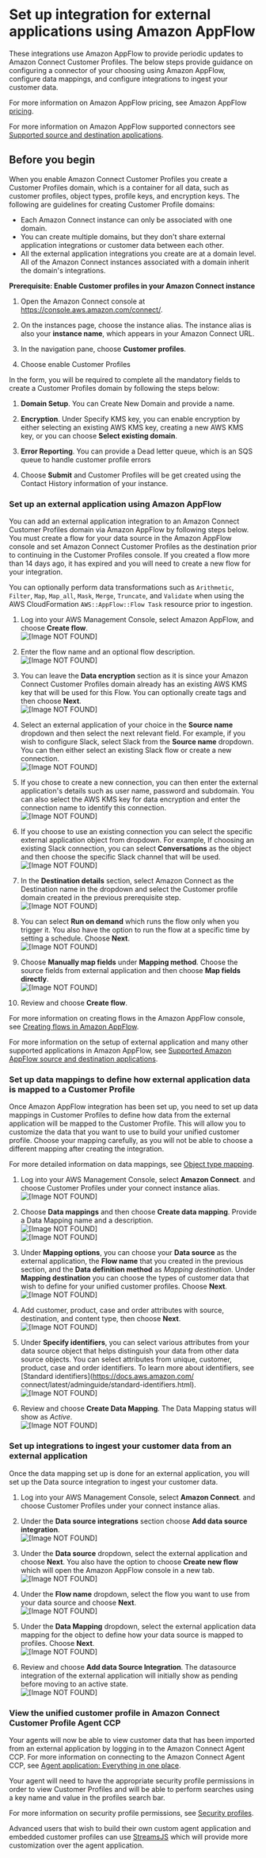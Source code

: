 # Set up integration for external applications using Amazon AppFlow<a name="integrate-external-applications-appflow"></a>

These integrations use Amazon AppFlow to provide periodic updates to Amazon Connect Customer Profiles\. The below steps provide guidance on configuring a connector of your choosing using Amazon AppFlow, configure data mappings, and configure integrations to ingest your customer data\.

For more information on Amazon AppFlow pricing, see Amazon AppFlow [pricing](http://aws.amazon.com/appflow/pricing/)\.

For more information on Amazon AppFlow supported connectors see [Supported source and destination applications](https://docs.aws.amazon.com/appflow/latest/userguide/app-specific.html)\.

## Before you begin<a name="integrate-ea-appflow-pre-req"></a>

When you enable Amazon Connect Customer Profiles you create a Customer Profiles domain, which is a container for all data, such as customer profiles, object types, profile keys, and encryption keys\. The following are guidelines for creating Customer Profile domains:
+ Each Amazon Connect instance can only be associated with one domain\.
+ You can create multiple domains, but they don't share external application integrations or customer data between each other\.
+ All the external application integrations you create are at a domain level\. All of the Amazon Connect instances associated with a domain inherit the domain's integrations\.

**Prerequisite: Enable Customer profiles in your Amazon Connect instance**

1. Open the Amazon Connect console at [https://console\.aws\.amazon\.com/connect/](https://console.aws.amazon.com/connect/)\.

1. On the instances page, choose the instance alias\. The instance alias is also your **instance name**, which appears in your Amazon Connect URL\.

1. In the navigation pane, choose **Customer profiles**\.

1. Choose enable Customer Profiles

In the form, you will be required to complete all the mandatory fields to create a Customer Profiles domain by following the steps below:

1. **Domain Setup**\. You can Create New Domain and provide a name\.

1. **Encryption**\. Under Specify KMS key, you can enable encryption by either selecting an existing AWS KMS key, creating a new AWS KMS key, or you can choose **Select existing domain**\.

1. **Error Reporting**\. You can provide a Dead letter queue, which is an SQS queue to handle customer profile errors

1. Choose **Submit** and Customer Profiles will be get created using the Contact History information of your instance\.

### Set up an external application using Amazon AppFlow<a name="integrate-ea-appflow-data-source"></a>

You can add an external application integration to an Amazon Connect Customer Profiles domain via Amazon AppFlow by following steps below\. You must create a flow for your data source in the Amazon AppFlow console and set Amazon Connect Customer Profiles as the destination prior to continuing in the Customer Profiles console\. If you created a flow more than 14 days ago, it has expired and you will need to create a new flow for your integration\.

You can optionally perform data transformations such as `Arithmetic`, `Filter`, `Map`, `Map_all`, `Mask`, `Merge`, `Truncate`, and `Validate` when using the AWS CloudFormation `AWS::AppFlow::Flow Task` resource prior to ingestion\.

1. Log into your AWS Management Console, select Amazon AppFlow, and choose **Create flow**\.  
![\[Image NOT FOUND\]](http://docs.aws.amazon.com/connect/latest/adminguide/images/customer-profiles-ea-create-flow-step1.png)

1. Enter the flow name and an optional flow description\.  
![\[Image NOT FOUND\]](http://docs.aws.amazon.com/connect/latest/adminguide/images/customer-profiles-ea-create-flow-step2.png)

1. You can leave the **Data encryption** section as it is since your Amazon Connect Customer Profiles domain already has an existing AWS KMS key that will be used for this Flow\. You can optionally create tags and then choose **Next**\.  
![\[Image NOT FOUND\]](http://docs.aws.amazon.com/connect/latest/adminguide/images/customer-profiles-ea-create-flow-step3.png)

1. Select an external application of your choice in the **Source name** dropdown and then select the next relevant field\. For example, if you wish to configure Slack, select Slack from the **Source name** dropdown\. You can then either select an existing Slack flow or create a new connection\.  
![\[Image NOT FOUND\]](http://docs.aws.amazon.com/connect/latest/adminguide/images/customer-profiles-ea-create-flow-step4.png)

1. If you chose to create a new connection, you can then enter the external application's details such as user name, password and subdomain\. You can also select the AWS KMS key for data encryption and enter the connection name to identify this connection\.  
![\[Image NOT FOUND\]](http://docs.aws.amazon.com/connect/latest/adminguide/images/customer-profiles-ea-create-flow-step5.png)

1. If you choose to use an existing connection you can select the specific external application object from dropdown\. For example, If choosing an existing Slack connection, you can select **Conversations** as the object and then choose the specific Slack channel that will be used\.  
![\[Image NOT FOUND\]](http://docs.aws.amazon.com/connect/latest/adminguide/images/customer-profiles-ea-create-flow-step6.png)

1. In the **Destination details** section, select Amazon Connect as the Destination name in the dropdown and select the Customer profile domain created in the previous prerequisite step\.  
![\[Image NOT FOUND\]](http://docs.aws.amazon.com/connect/latest/adminguide/images/customer-profiles-ea-create-flow-step7.png)

1. You can select **Run on demand** which runs the flow only when you trigger it\. You also have the option to run the flow at a specific time by setting a schedule\. Choose **Next**\.  
![\[Image NOT FOUND\]](http://docs.aws.amazon.com/connect/latest/adminguide/images/customer-profiles-ea-create-flow-step8.png)

1. Choose **Manually map fields** under **Mapping method**\. Choose the source fields from external application and then choose **Map fields directly**\.   
![\[Image NOT FOUND\]](http://docs.aws.amazon.com/connect/latest/adminguide/images/customer-profiles-ea-create-flow-step9.png)

1. Review and choose **Create flow**\.

For more information on creating flows in the Amazon AppFlow console, see [Creating flows in Amazon AppFlow](https://docs.aws.amazon.com/appflow/latest/userguide/create-flow.html)\.

For more information on the setup of external application and many other supported applications in Amazon AppFlow, see [Supported Amazon AppFlow source and destination applications](https://docs.aws.amazon.com/appflow/latest/userguide/app-specific.html)\.

### Set up data mappings to define how external application data is mapped to a Customer Profile<a name="integrate-ea-appflow-mappings"></a>

Once Amazon AppFlow integration has been set up, you need to set up data mappings in Customer Profiles to define how data from the external application will be mapped to the Customer Profile\. This will allow you to customize the data that you want to use to build your unified customer profile\. Choose your mapping carefully, as you will not be able to choose a different mapping after creating the integration\.

For more detailed information on data mappings, see [Object type mapping](https://docs.aws.amazon.com/connect/latest/adminguide/customer-profiles-object-type-mapping.html)\.

1. Log into your AWS Management Console, select **Amazon Connect**\. and choose Customer Profiles under your connect instance alias\.  
![\[Image NOT FOUND\]](http://docs.aws.amazon.com/connect/latest/adminguide/images/customer-profiles-ea-mapping-step1.png)

1. Choose **Data mappings** and then choose **Create data mapping**\. Provide a Data Mapping name and a description\.  
![\[Image NOT FOUND\]](http://docs.aws.amazon.com/connect/latest/adminguide/images/customer-profiles-ea-mapping-step2.png)  
![\[Image NOT FOUND\]](http://docs.aws.amazon.com/connect/latest/adminguide/images/customer-profiles-ea-mapping-step2_2.png)

1. Under **Mapping options**, you can choose your **Data source** as the external application, the **Flow name** that you created in the previous section, and the **Data definition method** as *Mapping destination*\. Under **Mapping destination** you can choose the types of customer data that wish to define for your unified customer profiles\. Choose **Next**\.  
![\[Image NOT FOUND\]](http://docs.aws.amazon.com/connect/latest/adminguide/images/customer-profiles-ea-mapping-step3.png)

1. Add customer, product, case and order attributes with source, destination, and content type, then choose **Next**\.  
![\[Image NOT FOUND\]](http://docs.aws.amazon.com/connect/latest/adminguide/images/customer-profiles-ea-mapping-step4.png)

1. Under **Specify identifiers**, you can select various attributes from your data source object that helps distinguish your data from other data source objects\. You can select attributes from unique, customer, product, case and order identifiers\. To learn more about identifiers, see [Standard identifiers](https://docs.aws.amazon.com/                                     connect/latest/adminguide/standard-identifiers.html)\.  
![\[Image NOT FOUND\]](http://docs.aws.amazon.com/connect/latest/adminguide/images/customer-profiles-ea-mapping-step5.png)

1. Review and choose **Create Data Mapping**\. The Data Mapping status will show as *Active*\.  
![\[Image NOT FOUND\]](http://docs.aws.amazon.com/connect/latest/adminguide/images/customer-profiles-ea-mapping-step6.png)

### Set up integrations to ingest your customer data from an external application<a name="integrate-ea-appflow-integ"></a>

Once the data mapping set up is done for an external application, you will set up the Data source integration to ingest your customer data\. 

1. Log into your AWS Management Console, select **Amazon Connect**\. and choose Customer Profiles under your connect instance alias\.

1. Under the **Data source integrations** section choose **Add data source integration**\.  
![\[Image NOT FOUND\]](http://docs.aws.amazon.com/connect/latest/adminguide/images/customer-profiles-ea-data-source-integ-step2.png)

1. Under the **Data source** dropdown, select the external application and choose **Next**\. You also have the option to choose **Create new flow** which will open the Amazon AppFlow console in a new tab\.  
![\[Image NOT FOUND\]](http://docs.aws.amazon.com/connect/latest/adminguide/images/customer-profiles-ea-data-source-integ-step3.png)

1. Under the **Flow name** dropdown, select the flow you want to use from your data source and choose **Next**\.  
![\[Image NOT FOUND\]](http://docs.aws.amazon.com/connect/latest/adminguide/images/customer-profiles-ea-data-source-integ-step4.png)

1. Under the **Data Mapping** dropdown, select the external application data mapping for the object to define how your data source is mapped to profiles\. Choose **Next**\.  
![\[Image NOT FOUND\]](http://docs.aws.amazon.com/connect/latest/adminguide/images/customer-profiles-ea-data-source-integ-step5.png)

1. Review and choose **Add data Source Integration**\. The datasource integration of the external application will initially show as pending before moving to an active state\.  
![\[Image NOT FOUND\]](http://docs.aws.amazon.com/connect/latest/adminguide/images/customer-profiles-ea-data-source-integ-step6.png)

### View the unified customer profile in Amazon Connect Customer Profile Agent CCP<a name="integrate-ea-appflow-view"></a>

Your agents will now be able to view customer data that has been imported from an external application by logging in to the Amazon Connect Agent CCP\. For more information on connecting to the Amazon Connect Agent CCP, see [Agent application: Everything in one place](https://docs.aws.amazon.com/connect/latest/adminguide/amazon-connect-contact-control-panel.html#use-agent-application)\.

Your agent will need to have the appropriate security profile permissions in order to view Customer Profiles and will be able to perform searches using a key name and value in the profiles search bar\.

For more information on security profile permissions, see [Security profiles](https://docs.aws.amazon.com/connect/latest/adminguide/connect-security-profiles.html)\.

Advanced users that wish to build their own custom agent application and embedded customer profiles can use [StreamsJS](http://aws.amazon.com/blogs/https://github.com/amazon-connect/amazon-connect-customer-profiles) which will provide more customization over the agent application\.